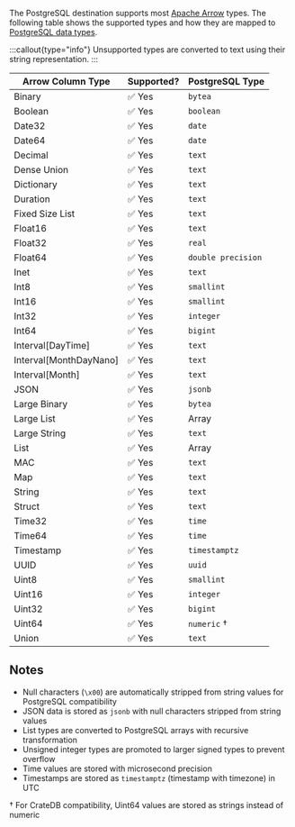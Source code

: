 The PostgreSQL destination supports most [Apache Arrow](https://arrow.apache.org/docs/index.html)
types. The following table shows the supported types and how they are mapped
to [PostgreSQL data types](https://www.postgresql.org/docs/current/datatype.html).

:::callout{type="info"}
Unsupported types are converted to text using their string representation.
:::

| Arrow Column Type      | Supported? | PostgreSQL Type |
|------------------------|------------|-----------------|
| Binary                 | ✅ Yes      | `bytea`         |
| Boolean                | ✅ Yes      | `boolean`       |
| Date32                 | ✅ Yes      | `date`          |
| Date64                 | ✅ Yes      | `date`          |
| Decimal                | ✅ Yes      | `text`          |
| Dense Union            | ✅ Yes      | `text`          |
| Dictionary             | ✅ Yes      | `text`          |
| Duration               | ✅ Yes      | `text`          |
| Fixed Size List        | ✅ Yes      | `text`          |
| Float16                | ✅ Yes      | `text`          |
| Float32                | ✅ Yes      | `real`          |
| Float64                | ✅ Yes      | `double precision` |
| Inet                   | ✅ Yes      | `text`          |
| Int8                   | ✅ Yes      | `smallint`      |
| Int16                  | ✅ Yes      | `smallint`      |
| Int32                  | ✅ Yes      | `integer`       |
| Int64                  | ✅ Yes      | `bigint`        |
| Interval[DayTime]      | ✅ Yes      | `text`          |
| Interval[MonthDayNano] | ✅ Yes      | `text`          |
| Interval[Month]        | ✅ Yes      | `text`          |
| JSON                   | ✅ Yes      | `jsonb`         |
| Large Binary           | ✅ Yes      | `bytea`         |
| Large List             | ✅ Yes      | Array           |
| Large String           | ✅ Yes      | `text`          |
| List                   | ✅ Yes      | Array           |
| MAC                    | ✅ Yes      | `text`          |
| Map                    | ✅ Yes      | `text`          |
| String                 | ✅ Yes      | `text`          |
| Struct                 | ✅ Yes      | `text`          |
| Time32                 | ✅ Yes      | `time`          |
| Time64                 | ✅ Yes      | `time`          |
| Timestamp              | ✅ Yes      | `timestamptz`   |
| UUID                   | ✅ Yes      | `uuid`          |
| Uint8                  | ✅ Yes      | `smallint`      |
| Uint16                 | ✅ Yes      | `integer`       |
| Uint32                 | ✅ Yes      | `bigint`        |
| Uint64                 | ✅ Yes      | `numeric` †     |
| Union                  | ✅ Yes      | `text`          |

## Notes

- Null characters (`\x00`) are automatically stripped from string values for PostgreSQL compatibility
- JSON data is stored as `jsonb` with null characters stripped from string values  
- List types are converted to PostgreSQL arrays with recursive transformation
- Unsigned integer types are promoted to larger signed types to prevent overflow
- Time values are stored with microsecond precision
- Timestamps are stored as `timestamptz` (timestamp with timezone) in UTC

† For CrateDB compatibility, Uint64 values are stored as strings instead of numeric